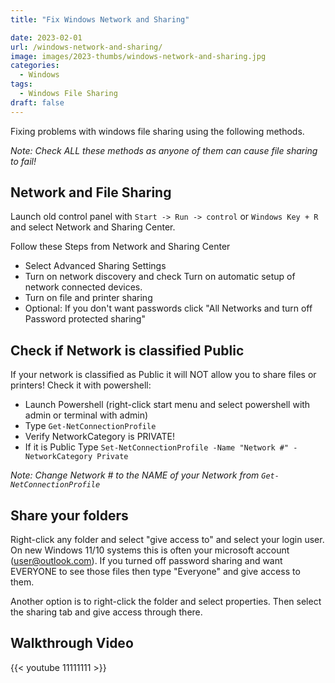 ```yaml
---
title: "Fix Windows Network and Sharing"

date: 2023-02-01
url: /windows-network-and-sharing/
image: images/2023-thumbs/windows-network-and-sharing.jpg
categories:
  - Windows
tags:
  - Windows File Sharing
draft: false
---
```

Fixing problems with windows file sharing using the following methods.
<!--more-->

_Note: Check ALL these methods as anyone of them can cause file sharing to fail!_

## Network and File Sharing

Launch old control panel with `Start -> Run -> control` or `Windows Key + R` and select Network and Sharing Center.

Follow these Steps from Network and Sharing Center

- Select Advanced Sharing Settings
- Turn on network discovery and check Turn on automatic setup of network connected devices.
- Turn on file and printer sharing
- Optional: If you don't want passwords click "All Networks and turn off Password protected sharing"

## Check if Network is classified Public

If your network is classified as Public it will NOT allow you to share files or printers! Check it with powershell:

- Launch Powershell (right-click start menu and select powershell with admin or terminal with admin)
- Type `Get-NetConnectionProfile`
- Verify NetworkCategory is PRIVATE!
- If it is Public Type `Set-NetConnectionProfile -Name "Network #" -NetworkCategory Private`

_Note: Change Network # to the NAME of your Network from `Get-NetConnectionProfile`_

## Share your folders

Right-click any folder and select "give access to" and select your login user. On new Windows 11/10 systems this is often your microsoft account (user@outlook.com). If you turned off password sharing and want EVERYONE to see those files then type "Everyone" and give access to them. 

Another option is to right-click the folder and select properties. Then select the sharing tab and give access through there.

## Walkthrough Video

{{< youtube 11111111 >}}
